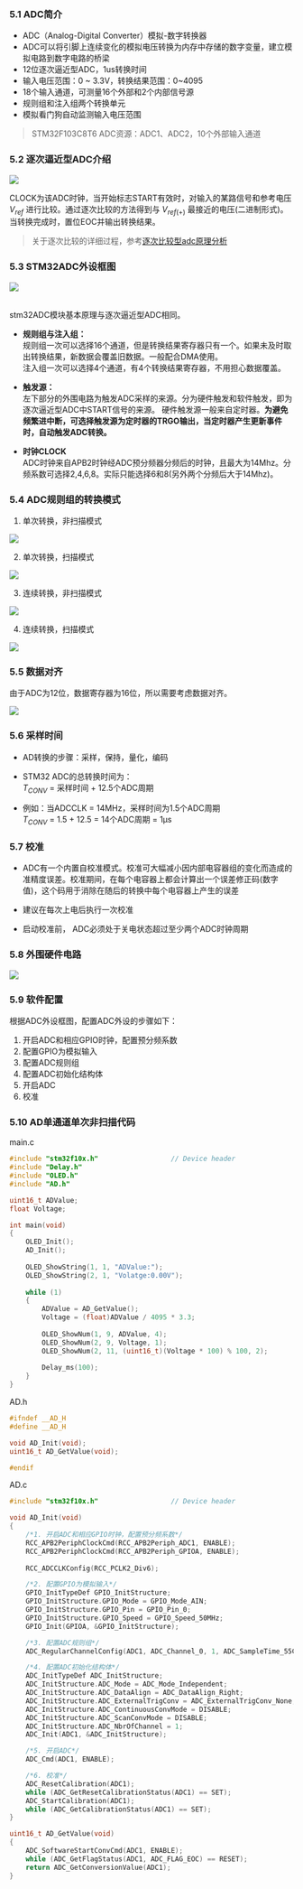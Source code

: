 ### 5.1 ADC简介  
- ADC（Analog-Digital Converter）模拟-数字转换器  
- ADC可以将引脚上连续变化的模拟电压转换为内存中存储的数字变量，建立模拟电路到数字电路的桥梁  
- 12位逐次逼近型ADC，1us转换时间  
- 输入电压范围：0 ~ 3.3V，转换结果范围：0~4095  
- 18个输入通道，可测量16个外部和2个内部信号源  
- 规则组和注入组两个转换单元  
- 模拟看门狗自动监测输入电压范围  

>STM32F103C8T6 ADC资源：ADC1、ADC2，10个外部输入通道  

### 5.2 逐次逼近型ADC介绍  
<div><img src = "./images/逐次逼近型ADC.png"></div>  

CLOCK为该ADC时钟，当开始标志START有效时，对输入的某路信号和参考电压 ${V}_ {ref}$ 进行比较。通过逐次比较的方法得到与 ${V}_ {ref(+)}$ 最接近的电压(二进制形式)。
当转换完成时，置位EOC并输出转换结果。  
>关于逐次比较的详细过程，参考[逐次比较型adc原理分析](https://www.elecfans.com/monijishu/zhuanhuanqi/586739.html)
### 5.3 STM32ADC外设框图  
<div><img src = "./images/ADC框图.png"></div>  
<br/>

stm32ADC模块基本原理与逐次逼近型ADC相同。  
- **规则组与注入组：**  
规则组一次可以选择16个通道，但是转换结果寄存器只有一个。如果未及时取出转换结果，新数据会覆盖旧数据。一般配合DMA使用。  
注入组一次可以选择4个通道，有4个转换结果寄存器，不用担心数据覆盖。

- **触发源：**  
左下部分的外围电路为触发ADC采样的来源。分为硬件触发和软件触发，即为逐次逼近型ADC中START信号的来源。
硬件触发源一般来自定时器。**为避免频繁进中断，可选择触发源为定时器的TRGO输出，当定时器产生更新事件时，自动触发ADC转换。**  

- **时钟CLOCK**  
ADC时钟来自APB2时钟经ADC预分频器分频后的时钟，且最大为14Mhz。分频系数可选择2,4,6,8。实际只能选择6和8(另外两个分频后大于14Mhz)。

### 5.4 ADC规则组的转换模式  
1. 单次转换，非扫描模式
<div><img src = "./images/单次非扫描.png"></div>  

2. 单次转换，扫描模式
<div><img src = "./images/单次扫描.png"></div>  

3. 连续转换，非扫描模式
<div><img src = "./images/连续非扫描.png"></div>  

4. 连续转换，扫描模式
<div><img src = "./images/连续扫描.png"></div>  

### 5.5 数据对齐  
由于ADC为12位，数据寄存器为16位，所以需要考虑数据对齐。  
<div><img src = "./images/数据对齐.png"></div>  

### 5.6 采样时间  

- AD转换的步骤：采样，保持，量化，编码

- STM32 ADC的总转换时间为：  
${T}_ {CONV}$ = 采样时间 + 12.5个ADC周期

- 例如：当ADCCLK = 14MHz，采样时间为1.5个ADC周期  
${T}_ {CONV}$ = 1.5 + 12.5 = 14个ADC周期 = 1μs  

### 5.7 校准  
- ADC有一个内置自校准模式。校准可大幅减小因内部电容器组的变化而造成的准精度误差。校准期间，在每个电容器上都会计算出一个误差修正码(数字值)，这个码用于消除在随后的转换中每个电容器上产生的误差

- 建议在每次上电后执行一次校准

- 启动校准前， ADC必须处于关电状态超过至少两个ADC时钟周期

### 5.8 外围硬件电路  
<div><img src = "./images/外围硬件电路.png"></div>  

### 5.9 软件配置
根据ADC外设框图，配置ADC外设的步骤如下：  
1. 开启ADC和相应GPIO时钟，配置预分频系数
2. 配置GPIO为模拟输入
3. 配置ADC规则组
4. 配置ADC初始化结构体
5. 开启ADC
6. 校准
### 5.10 AD单通道单次非扫描代码
main.c  
```cpp
#include "stm32f10x.h"                  // Device header
#include "Delay.h"
#include "OLED.h"
#include "AD.h"

uint16_t ADValue;
float Voltage;

int main(void)
{
    OLED_Init();
    AD_Init();
    
    OLED_ShowString(1, 1, "ADValue:");
    OLED_ShowString(2, 1, "Volatge:0.00V");
    
    while (1)
    {
        ADValue = AD_GetValue();
        Voltage = (float)ADValue / 4095 * 3.3;
        
        OLED_ShowNum(1, 9, ADValue, 4);
        OLED_ShowNum(2, 9, Voltage, 1);
        OLED_ShowNum(2, 11, (uint16_t)(Voltage * 100) % 100, 2);
        
        Delay_ms(100);
    }
}
```
AD.h  
```cpp
#ifndef __AD_H
#define __AD_H

void AD_Init(void);
uint16_t AD_GetValue(void);

#endif
```
AD.c  
```cpp
#include "stm32f10x.h"                  // Device header

void AD_Init(void)
{
    /*1. 开启ADC和相应GPIO时钟，配置预分频系数*/
    RCC_APB2PeriphClockCmd(RCC_APB2Periph_ADC1, ENABLE);
    RCC_APB2PeriphClockCmd(RCC_APB2Periph_GPIOA, ENABLE);
    
    RCC_ADCCLKConfig(RCC_PCLK2_Div6);

    /*2. 配置GPIO为模拟输入*/
    GPIO_InitTypeDef GPIO_InitStructure;
    GPIO_InitStructure.GPIO_Mode = GPIO_Mode_AIN;
    GPIO_InitStructure.GPIO_Pin = GPIO_Pin_0;
    GPIO_InitStructure.GPIO_Speed = GPIO_Speed_50MHz;
    GPIO_Init(GPIOA, &GPIO_InitStructure);

    /*3. 配置ADC规则组*/
    ADC_RegularChannelConfig(ADC1, ADC_Channel_0, 1, ADC_SampleTime_55Cycles5);

    /*4. 配置ADC初始化结构体*/
    ADC_InitTypeDef ADC_InitStructure;
    ADC_InitStructure.ADC_Mode = ADC_Mode_Independent;
    ADC_InitStructure.ADC_DataAlign = ADC_DataAlign_Right;
    ADC_InitStructure.ADC_ExternalTrigConv = ADC_ExternalTrigConv_None;
    ADC_InitStructure.ADC_ContinuousConvMode = DISABLE;
    ADC_InitStructure.ADC_ScanConvMode = DISABLE;
    ADC_InitStructure.ADC_NbrOfChannel = 1;
    ADC_Init(ADC1, &ADC_InitStructure);

    /*5. 开启ADC*/
    ADC_Cmd(ADC1, ENABLE);

    /*6. 校准*/
    ADC_ResetCalibration(ADC1);
    while (ADC_GetResetCalibrationStatus(ADC1) == SET);
    ADC_StartCalibration(ADC1);
    while (ADC_GetCalibrationStatus(ADC1) == SET);
}

uint16_t AD_GetValue(void)
{
    ADC_SoftwareStartConvCmd(ADC1, ENABLE);
    while (ADC_GetFlagStatus(ADC1, ADC_FLAG_EOC) == RESET);
    return ADC_GetConversionValue(ADC1);
}

```
